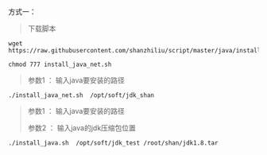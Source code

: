 

方式一：

> 下载脚本

```
wget https://raw.githubusercontent.com/shanzhiliu/script/master/java/install_java_net.sh

chmod 777 install_java_net.sh
```

> 参数1 ： 输入java要安装的路径

```
./install_java_net.sh  /opt/soft/jdk_shan 
```





> 参数1 ： 输入java要安装的路径
>
> 参数2 ： 输入java的jdk压缩包位置

```
./install_java.sh  /opt/soft/jdk_test /root/shan/jdk1.8.tar
```



